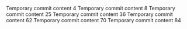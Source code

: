 Temporary commit content 4
Temporary commit content 8
Temporary commit content 25
Temporary commit content 36
Temporary commit content 62
Temporary commit content 70
Temporary commit content 84
